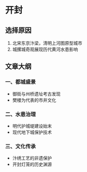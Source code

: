 # 开封

## 选择原因
1. 北宋东京汴梁，清明上河图原型城市
2. 城摞城奇观展现历代黄河水患影响

## 文章大纲
### 一、都城盛景
- 御街与州桥遗址考古发现
- 樊楼为代表的市井文化

### 二、水患治理
- 明代护城堤建设始末
- 现代地下城保护技术

### 三、文化传承
- 汴绣工艺的非遗保护
- 开封灯笼的历史渊源